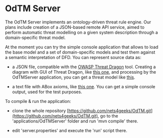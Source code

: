
# OdTM Server

The OdTM Server implements an ontology-driven threat rule engine.
Our plans include creation of a JSON-based remote API service, 
aimed to perform automatic threat modelling on a given system description 
through a domain-specific threat model.

At the moment you can try the simple console application 
that allows to load the base model and a set of domain-specific models
and test them against a semantic interpretation of DFD.
You can represent source data as:

* a JSON file, compatible with the [OWASP Threat Dragon](https://owasp.org/www-project-threat-dragon/) tool.
Creating a diagram with GUI of Threat Dragon, like [this one](cases/tdexample.json),
and processing by the OdTMServer application, you can get a threat model like [this](cases/tdexample_modelled.json). 

* a text file with ABox axioms, like [this one](cases/01verysimplecase). 
You can get a simple console output, used for the test purposes.


To compile & run the application:

* clone the whole repository [https://github.com/nets4geeks/OdTM.git](https://github.com/nets4geeks/OdTM.git),
go to the 'applications/OdTMServer' folder and run 'mvn compile' there.

* edit 'server.properties' and execute the 'run' script there.

